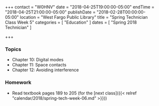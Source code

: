 +++
contact = "W0HNV"
date = "2018-04-25T19:00:00-05:00"
endTime = "2018-04-25T21:00:00-05:00"
publishDate = "2018-02-28T00:00:00-05:00"
location = "West Fargo Public Library"
title = "Spring Technician Class Week 5"
categories = [ "Education" ]
dates = [ "Spring 2018 Technician" ]

+++
### Topics

* Chapter 10: Digital modes
* Chapter 11: Space contacts
* Chapter 12: Avoiding interference

### Homework

* Read textbook pages 189 to 205 (for the [next class]({{< relref "calendar/2018/spring-tech-week-06.md" >}}))

